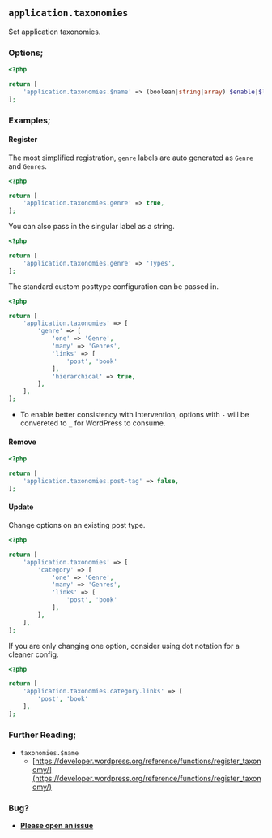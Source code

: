 ## `application.taxonomies`

Set application taxonomies.

### Options;

```php
<?php

return [
	'application.taxonomies.$name' => (boolean|string|array) $enable|$label|$config,
];
```

### Examples;

#### Register

The most simplified registration, `genre` labels are auto generated as `Genre` and `Genres`.

```php
<?php

return [
	'application.taxonomies.genre' => true,
];
```

You can also pass in the singular label as a string.

```php
<?php

return [
	'application.taxonomies.genre' => 'Types',
];
```

The standard custom posttype configuration can be passed in.

```php
<?php

return [
	'application.taxonomies' => [
		'genre' => [
			'one' => 'Genre',
			'many' => 'Genres',
			'links' => [
				'post', 'book'
			],
			'hierarchical' => true,
		],
	],
];
```

- To enable better consistency with Intervention, options with `-` will be convereted to `_` for WordPress to consume.

#### Remove

```php
<?php

return [
	'application.taxonomies.post-tag' => false,
];
```

#### Update

Change options on an existing post type.

```php
<?php

return [
	'application.taxonomies' => [
		'category' => [
			'one' => 'Genre',
			'many' => 'Genres',
			'links' => [
				'post', 'book'
			],
		],
	],
];
```

If you are only changing one option, consider using dot notation for a cleaner config.

```php
<?php

return [
	'application.taxonomies.category.links' => [
		'post', 'book'
	],
];
```

###

### Further Reading;

- `taxonomies.$name`
  - [https://developer.wordpress.org/reference/functions/register_taxonomy/](https://developer.wordpress.org/reference/functions/register_taxonomy/)

### Bug?

- **[Please open an issue](https://github.com/darrenjacoby/intervention/issues/new?title=[application.taxonomies]&labels=bug&assignees=darrenjacoby)**
